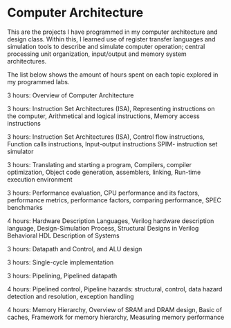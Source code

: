 # Computer Architecture

This are the projects I have programmed in my computer architecture and design class. Within this, I learned use of register transfer languages and simulation tools to describe and simulate computer operation; central processing unit organization, input/output and memory system architectures. 

The list below shows the amount of hours spent on each topic explored in my programmed labs. 

3 hours: Overview of Computer Architecture

3 hours: Instruction Set Architectures (ISA), Representing instructions on the computer, Arithmetical and logical instructions, Memory access instructions

3 hours: Instruction Set Architectures (ISA), Control flow instructions, Function calls instructions, Input-output instructions SPIM- instruction set simulator

3 hours: Translating and starting a program, Compilers, compiler optimization, Object code generation, assemblers, linking, Run-time execution environment

3 hours: Performance evaluation, CPU performance and its factors, performance metrics, performance factors, comparing performance, SPEC benchmarks

4 hours: Hardware Description Languages, Verilog hardware description language, Design-Simulation Process, Structural Designs in Verilog Behavioral HDL Description of Systems

3 hours: Datapath and Control, and ALU design

3 hours: Single-cycle implementation

3 hours: Pipelining, Pipelined datapath

4 hours: Pipelined control, Pipeline hazards: structural, control, data hazard detection and resolution, exception handling

4 hours: Memory Hierarchy, Overview of SRAM and DRAM design, Basic of caches, Framework for memory hierarchy, Measuring memory performance
